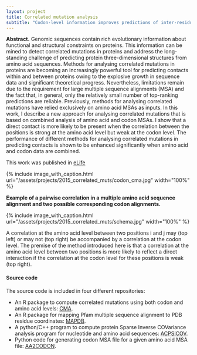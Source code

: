 ```yaml
---
layout: project
title: Correlated mutation analysis
subtitle: "Codon-level information improves predictions of inter-residue contacts in proteins"
---
```

<script src="https://cdn.mathjax.org/mathjax/latest/MathJax.js?config=TeX-AMS-MML_HTMLorMML" type="text/javascript"></script>

**Abstract.**
Genomic sequences contain rich evolutionary information about functional and structural constraints on proteins. This information can be mined to detect correlated mutations in proteins and address the long-standing challenge of predicting protein three-dimensional structures from amino acid sequences. Methods for analysing correlated mutations in proteins are becoming an increasingly powerful tool for predicting contacts within and between proteins owing to the explosive growth in sequence data and significant theoretical progress.  Nevertheless, limitations remain due to the requirement for large multiple sequence alignments (MSA) and the fact that, in general, only the relatively small number of top-ranking predictions are reliable.  Previously, methods for analysing correlated mutations have relied exclusively on amino acid MSAs as inputs.  In this work, I describe a new approach for analysing correlated mutations that is based on combined analysis of amino acid and codon MSAs.  I show that a direct contact is more likely to be present when the correlation between the positions is strong at the amino acid level but weak at the codon level.  The performance of different methods for analysing correlated mutations in predicting contacts is shown to be enhanced significantly when amino acid and codon data are combined. 


This work was published in <a href="http://dx.doi.org/10.7554/eLife.08932.001" target="_blank">eLife</a> 


{%
	include image_with_caption.html
	url="/assets/projects/2015_correlated_muts/codon_cma.jpg"
	width="100%"
%}

**Example of a pairwise correlation in a multiple amino acid sequence alignment and two possible corresponding codon alignments.** <br/>

{%
	include image_with_caption.html
	url="/assets/projects/2015_correlated_muts/schema.jpg"
	width="100%"
%}

A correlation at the amino acid level between two positions i and j may (top left) or may not (top right) be accompanied by a correlation at the codon level. The premise of the method introduced here is that a correlation at the amino acid level between two positions is more likely to reflect a direct interaction if the correlation at the codon level for these positions is weak (top right).

<h4>Source code</h4>
The source code is included in four different repositories:

* An R package to compute correlated mutations using both codon and amino acid levels: <a href="https://github.com/etaijacob/CMA" target="_blank">CMA</a>.
* An R package for mapping Pfam multiple sequence alignment to PDB residue coordinates: <a href="https://github.com/etaijacob/MAPDB" target="_blank">MAPDB</a>.
* A python/C++ program to compute protein Sparse Inverse COVariance analysis program for nucleotide and amino acid sequences: <a href="https://github.com/etaijacob/ACPSICOV" target="_blank">ACPSICOV</a>.
* Python code for generating codon MSA file for a given amino acid MSA file: <a href="https://github.com/etaijacob/AA2CODON" target="_blank">AA2CODON</a>.
